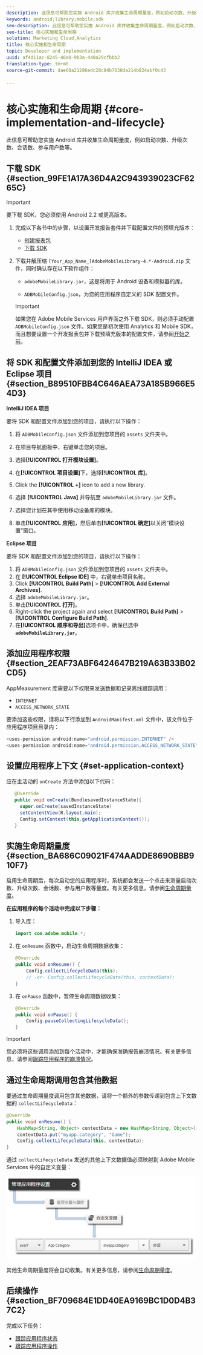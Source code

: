 ```yaml
---
description: 此信息可帮助您实施 Android 库并收集生命周期量度，例如启动次数、升级次数、会话数、参与用户数等。
keywords: android;library;mobile;sdk
seo-description: 此信息可帮助您实施 Android 库并收集生命周期量度，例如启动次数、升级次数、会话数、参与用户数等。
seo-title: 核心实施和生命周期
solution: Marketing Cloud,Analytics
title: 核心实施和生命周期
topic: Developer and implementation
uuid: af4d11ac-8245-46a0-9b3a-4a0a29cfbbb2
translation-type: tm+mt
source-git-commit: dae60a21286edc28c84b7638da214b824abf0cd3

---
```



# 核心实施和生命周期 {#core-implementation-and-lifecycle}

此信息可帮助您实施 Android 库并收集生命周期量度，例如启动次数、升级次数、会话数、参与用户数等。

## 下载 SDK {#section_99FE1A17A36D4A2C943939023CF6265C}

>[!IMPORTANT]
>
>要下载 SDK，您必须使用 Android 2.2 或更高版本。

1. 完成以下各节中的步骤，以设置开发报告套件并下载配置文件的预填充版本：

   * [创建报表包](/help/android/getting-started/requirements.md)
   * [下载 SDK](/help/android/getting-started/requirements.md)

1. 下载并解压缩 `[Your_App_Name_]AdobeMobileLibrary-4.*-Android.zip` 文件，同时确认存在以下软件组件：

   * `adobeMobileLibrary.jar`，这是将用于 Android 设备和模拟器的库。

   * `ADBMobileConfig.json`，为您的应用程序自定义的 SDK 配置文件。
   >[!IMPORTANT]
   >
   >如果您在 Adobe Mobile Services 用户界面之外下载 SDK，则必须手动配置 `ADBMobileConfig.json` 文件。如果您是初次使用 Analytics 和 Mobile SDK，而且想要设置一个开发报表包并下载预填充版本的配置文件，请参阅[开始之前](/help/android/getting-started/requirements.md)。

## 将 SDK 和配置文件添加到您的 IntelliJ IDEA 或 Eclipse 项目 {#section_B89510FBB4C646AEA73A185B966E54D3}

**IntelliJ IDEA 项目**

要将 SDK 和配置文件添加到您的项目，请执行以下操作：

1. 将 `ADBMobileConfig.json` 文件添加到您项目的 `assets` 文件夹中。

1. 在项目导航面板中，右键单击您的项目。
1. 选择&#x200B;**[!UICONTROL 打开模块设置]**。
1. 在&#x200B;**[!UICONTROL 项目设置]**&#x200B;下，选择&#x200B;**[!UICONTROL 库]**。
1. Click the **[!UICONTROL +]** icon to add a new library.
1. 选择 **[!UICONTROL Java]** 并导航至 `adobeMobileLibrary.jar` 文件。
1. 选择您计划在其中使用移动设备库的模块。
1. 单击&#x200B;**[!UICONTROL 应用]**，然后单击&#x200B;**[!UICONTROL 确定]**&#x200B;以关闭“模块设置”窗口。

**Eclipse 项目**

要将 SDK 和配置文件添加到您的项目，请执行以下操作：

1. 将 `ADBMobileConfig.json` 文件添加到您项目的 `assets` 文件夹中。
1. 在 **[!UICONTROL Eclipse IDE]** 中，右键单击项目名称。
1. Click  **[!UICONTROL Build Path]** > **[!UICONTROL Add External Archives]**.
1. 选择 `adobeMobileLibrary.jar`。
1. 单击&#x200B;**[!UICONTROL 打开]**。
1. Right-click the project again and select **[!UICONTROL Build Path]** > **[!UICONTROL Configure Build Path]**.
1. 在&#x200B;**[!UICONTROL 顺序和导出]**&#x200B;选项卡中，确保已选中 **`adobeMobileLibrary.jar`**。

## 添加应用程序权限 {#section_2EAF73ABF6424647B219A63B33B02CD5}

AppMeasurement 库需要以下权限来发送数据和记录离线跟踪调用：

* `INTERNET`
* `ACCESS_NETWORK_STATE`

要添加这些权限，请将以下行添加到 `AndroidManifest.xml` 文件中，该文件位于应用程序项目目录内：

```java
<uses-permission android:name="android.permission.INTERNET" /> 
<uses-permission android:name="android.permission.ACCESS_NETWORK_STATE" />
```

## 设置应用程序上下文 {#set-application-context}

应在主活动的 `onCreate` 方法中添加以下代码：

```java
   @Override
   public void onCreate(BundlesavedInstanceState){
     super.onCreate(savedInstanceState)
     setContentView(R.layout.main);
     Config.setContext(this.getApplicationContext());
   }
```

## 实施生命周期量度 {#section_BA686C09021F474AADDE8690BBB910F7}

启用生命周期后，每次启动您的应用程序时，系统都会发送一个点击来测量启动次数、升级次数、会话数、参与用户数等量度。有关更多信息，请参阅[生命周期量度](/help/android/metrics.md)。

**在应用程序的每个活动中完成以下步骤：**

1. 导入库：

   ```java
   import com.adobe.mobile.*;
   ```

1. 在 `onResume` 函数中，启动生命周期数据收集：

   ```java
   @Override 
   public void onResume() { 
       Config.collectLifecycleData(this); 
       // -or- Config.collectLifecycleData(this, contextData); 
   }
   ```

1. 在 `onPause` 函数中，暂停生命周期数据收集：

   ```java
   @Override 
   public void onPause() { 
       Config.pauseCollectingLifecycleData(); 
   }
   ```

>[!IMPORTANT]
>
>您必须将这些调用添加到每个活动中，才能确保准确报告崩溃情况。有关更多信息，请参阅[跟踪应用程序的崩溃情况](/help/android/analytics-main/crashes.md)。

## 通过生命周期调用包含其他数据

要通过生命周期量度调用包含其他数据，请将一个额外的参数传递到包含上下文数据的 `collectLifecycleData`：

```java
@Override 
public void onResume() {
    HashMap<String, Object> contextData = new HashMap<String, Object>(); 
    contextData.put("myapp.category", "Game"); 
    Config.collectLifecycleData(this, contextData); 
}
```

通过 `collectLifecycleData` 发送的其他上下文数据值必须映射到 Adobe Mobile Services 中的自定义变量：

![](assets/map-variable-lifecycle.png)

其他生命周期量度将会自动收集。有关更多信息，请参阅[生命周期量度](/help/android/metrics.md)。

## 后续操作 {#section_BF709684E1DD40EA9169BC1D0D4B37C2}

完成以下任务：

* [跟踪应用程序状态](/help/android/analytics-main/states.md)
* [跟踪应用程序操作](/help/android/analytics-main/actions.md)

